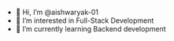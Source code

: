 - 👋 Hi, I’m @aishwaryak-01
- 👀 I’m interested in Full-Stack Development
- 🌱 I’m currently learning Backend development

<!---
aishwaryak-01/aishwaryak-01 is a ✨ special ✨ repository because its `README.md` (this file) appears on your GitHub profile.
You can click the Preview link to take a look at your changes.
--->
